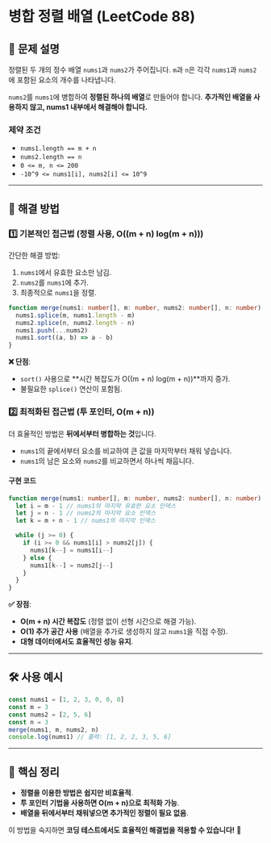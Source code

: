 # 병합 정렬 배열 (LeetCode 88)

## 📌 문제 설명

정렬된 두 개의 정수 배열 `nums1`과 `nums2`가 주어집니다. `m`과 `n`은 각각 `nums1`과 `nums2`에 포함된 요소의 개수를 나타냅니다.

`nums2`를 `nums1`에 병합하여 **정렬된 하나의 배열**로 만들어야 합니다. **추가적인 배열을 사용하지 않고, nums1 내부에서 해결해야 합니다.**

### **제약 조건**

- `nums1.length == m + n`
- `nums2.length == n`
- `0 <= m, n <= 200`
- `-10^9 <= nums1[i], nums2[i] <= 10^9`

---

## 🚀 해결 방법

### **1️⃣ 기본적인 접근법 (정렬 사용, O((m + n) log(m + n)))**

간단한 해결 방법:

1. `nums1`에서 유효한 요소만 남김.
2. `nums2`를 `nums1`에 추가.
3. 최종적으로 `nums1`을 정렬.

```typescript
function merge(nums1: number[], m: number, nums2: number[], n: number): void {
  nums1.splice(m, nums1.length - m)
  nums2.splice(n, nums2.length - n)
  nums1.push(...nums2)
  nums1.sort((a, b) => a - b)
}
```

**❌ 단점**:

- `sort()` 사용으로 **시간 복잡도가 O((m + n) log(m + n))**까지 증가.
- 불필요한 `splice()` 연산이 포함됨.

### **2️⃣ 최적화된 접근법 (투 포인터, O(m + n))**

더 효율적인 방법은 **뒤에서부터 병합하는 것**입니다.

- `nums1`의 끝에서부터 요소를 비교하여 큰 값을 마지막부터 채워 넣습니다.
- `nums1`의 남은 요소와 `nums2`를 비교하면서 하나씩 채웁니다.

#### **구현 코드**

```typescript
function merge(nums1: number[], m: number, nums2: number[], n: number): void {
  let i = m - 1 // nums1의 마지막 유효한 요소 인덱스
  let j = n - 1 // nums2의 마지막 요소 인덱스
  let k = m + n - 1 // nums1의 마지막 인덱스

  while (j >= 0) {
    if (i >= 0 && nums1[i] > nums2[j]) {
      nums1[k--] = nums1[i--]
    } else {
      nums1[k--] = nums2[j--]
    }
  }
}
```

**✅ 장점**:

- **O(m + n) 시간 복잡도** (정렬 없이 선형 시간으로 해결 가능).
- **O(1) 추가 공간 사용** (배열을 추가로 생성하지 않고 `nums1`을 직접 수정).
- **대형 데이터에서도 효율적인 성능 유지**.

---

## 🛠️ 사용 예시

```typescript
const nums1 = [1, 2, 3, 0, 0, 0]
const m = 3
const nums2 = [2, 5, 6]
const n = 3
merge(nums1, m, nums2, n)
console.log(nums1) // 출력: [1, 2, 2, 3, 5, 6]
```

---

## 🎯 핵심 정리

- **정렬을 이용한 방법은 쉽지만 비효율적**.
- **투 포인터 기법을 사용하면 O(m + n)으로 최적화 가능**.
- **배열을 뒤에서부터 채워넣으면 추가적인 정렬이 필요 없음**.

이 방법을 숙지하면 **코딩 테스트에서도 효율적인 해결법을 적용할 수 있습니다!** 🚀
